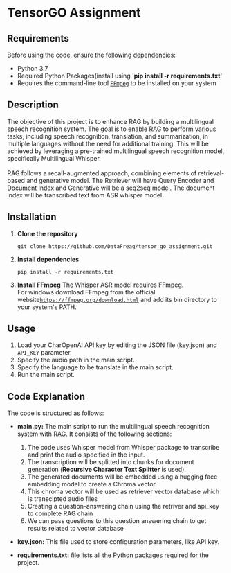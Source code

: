 # TensorGO Assignment
## Requirements
Before using the code, ensure the following dependencies:

- Python 3.7
- Required Python Packages(install using '**pip install -r requirements.txt**'
- Requires  the command-line tool [`FFmpeg`](https://ffmpeg.org/) to be installed on your system
## Description
The objective of this project is to enhance RAG by building a multilingual speech recognition system.
The goal is to enable RAG to perform various tasks, including speech recognition, translation, and summarization, in multiple languages without the need for additional training.
This will be achieved by leveraging a pre-trained multilingual speech recognition model, specifically Multilingual Whisper.
<br><br>
RAG follows a recall-augmented approach, combining elements of retrieval-based and generative model.
The Retriever will have Query Encoder and Document Index and Generative will be a seq2seq model.
The document index will be transcribed text from ASR whisper model.
## Installation
1. **Clone the repository**

   `git clone https://github.com/DataFreag/tensor_go_assignment.git`

2. **Install dependencies**

   `pip install -r requirements.txt`

3. **Install FFmpeg**
   The Whisper ASR model requires FFmpeg.<br>
   For windows download FFmpeg from the official website[`https://ffmpeg.org/download.html`](https://ffmpeg.org/download.html) and add its bin directory to your system's PATH.
## Usage
1. Load your CharOpenAI API key by editing the JSON file (key.json) and `API_KEY` parameter.
2. Specify the audio path in the main script.
3. Specify the language to be translate in the main script.
4. Run the main script.
## Code Explanation
The code is structured as follows:

- **main.py:** The main script to run the multilingual speech recognition system with RAG. It consists of the following sections:
  1. The code uses Whisper model from Whisper package to transcribe and print the audio specified in the input.
  2. The transcription will be splitted into chunks for document generation (**Recursive Character Text Splitter** is used).
  3. The generated documents will be embedded using a hugging face embedding model to create a Chroma vector
  4. This chroma vector will be used as retriever vector database which is transcipted audio files
  5. Creating a question-answering chain using the retriver and api_key to complete RAG chain
  6. We can pass questions to this question answering chain to get results related to vector database

- **key.json:** This file used to store configuration parameters, like API key.
- **requirements.txt:** file lists all the Python packages required for the project.
